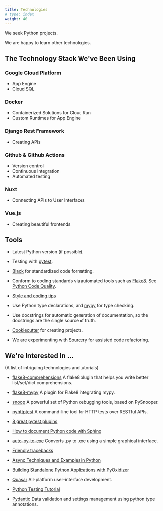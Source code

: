 ```yaml
---
title: Technologies
# type: index
weight: 40
---
```


We seek Python projects.

We are happy to learn other technologies.

## The Technology Stack We've Been Using

### Google Cloud Platform

  - App Engine
  - Cloud SQL

### Docker

  - Containerized Solutions for Cloud Run
  - Custom Runtimes for App Engine

### Django Rest Framework

  - Creating APIs

### Github & Github Actions

  - Version control
  - Continuous Integration
  - Automated testing

### Nuxt

  - Connecting APIs to User Interfaces

### Vue.js

  - Creating beautiful frontends

## Tools

-   Latest Python version (if possible).

-   Testing with [pytest](https://docs.pytest.org/en/latest/).

-   [Black](https://github.com/psf/black) for standardized code formatting.

-   Conform to coding standards via automated tools such as
    [Flake8](http://flake8.pycqa.org/en/latest/). See
    [Python Code Quality](https://realpython.com/python-code-quality/).

-   [Style and coding tips](https://docs.python-guide.org/writing/style/)

-   Use Python type declarations, and [mypy](http://mypy-lang.org/) for type checking.

-   Use docstrings for automatic generation of documentation, so the docstrings
    are the single source of truth.

-   [Cookiecutter](https://cookiecutter.readthedocs.io/en/latest/) for creating projects.

-   We are experimenting with [Sourcery](https://sourcery.ai/) for assisted
    code refactoring.

## We're Interested In ...

(A list of intriguing technologies and tutorials)

-   [flake8-comprehensions](https://github.com/adamchainz/flake8-comprehensions)
    A flake8 plugin that helps you write better list/set/dict comprehensions.

-   [flake8-mypy](https://pypi.org/project/flake8-mypy/) A plugin for Flake8 integrating mypy.

-   [snoop](https://github.com/alexmojaki/snoop) A powerful set of Python debugging tools,
    based on PySnooper.

-   [pyhttptest](https://github.com/slaily/pyhttptest) A command-line tool for HTTP tests over RESTful APIs.

-   [8 great pytest plugins](https://opensource.com/article/18/6/pytest-plugins)

-   [How to document Python code with Sphinx](https://opensource.com/article/19/11/document-python-sphinx)

-   [auto-py-to-exe](https://pypi.org/project/auto-py-to-exe/) Converts .py to .exe
    using a simple graphical interface.

-   [Friendly tracebacks](https://aroberge.github.io/friendly-traceback-docs/docs/html/)

-   [Async Techniques and Examples in Python](https://training.talkpython.fm/courses/explore_async_python/async-in-python-with-threading-and-multiprocessing)

-   [Building Standalone Python Applications with PyOxidizer](https://gregoryszorc.com/blog/2019/06/24/building-standalone-python-applications-with-pyoxidizer/)

-   [Quasar](https://quasar.dev/introduction-to-quasar) All-platform user-interface development.

-   [Python Testing Tutorial](https://joshpeak.net/posts/2019-06-18-Advanced-python-testing.html)

-   [Pydantic](https://pydantic-docs.helpmanual.io/) Data validation and
    settings management using python type annotations.
